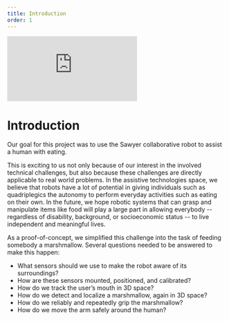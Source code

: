 ```yaml
---
title: Introduction
order: 1
---
```


<iframe class="video" src="https://www.youtube.com/embed/reD3zUdoBPU" frameborder="0" gesture="media" allow="encrypted-media" allowfullscreen></iframe>

# Introduction

<!--
Describe the end goal of your project.
Why is this an interesting project? What interesting problems do you need to solve to make your solution work?
In what real-world robotics applications could the work from your project be useful?
-->

Our goal for this project was to use the Sawyer collaborative robot to assist a human with eating.

This is exciting to us not only because of our interest in the involved technical challenges, but also because these challenges are directly applicable to real world problems. In the assistive technologies space, we believe that robots have a lot of potential in giving individuals such as quadriplegics the autonomy to perform everyday activities such as eating on their own. In the future, we hope robotic systems that can grasp and manipulate items like food will play a large part in allowing everybody -- regardless of disability, background, or socioeconomic status -- to live independent and meaningful lives.

As a proof-of-concept, we simplified this challenge into the task of feeding somebody a marshmallow.
Several questions needed to be answered to make this happen:
- What sensors should we use to make the robot aware of its surroundings?
- How are these sensors mounted, positioned, and calibrated?
- How do we track the user’s mouth in 3D space?
- How do we detect and localize a marshmallow, again in 3D space?
- How do we reliably and repeatedly grip the marshmallow?
- How do we move the arm safely around the human?
